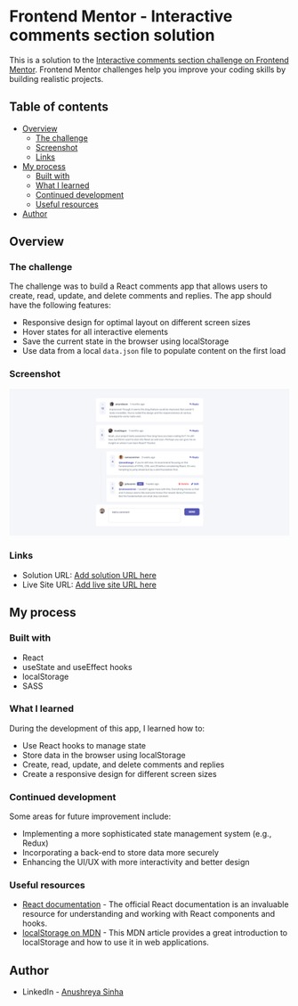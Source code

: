 # Frontend Mentor - Interactive comments section solution

This is a solution to the [Interactive comments section challenge on Frontend Mentor](https://www.frontendmentor.io/challenges/interactive-comments-section-iG1RugEG9). Frontend Mentor challenges help you improve your coding skills by building realistic projects. 

## Table of contents

- [Overview](#overview)
  - [The challenge](#the-challenge)
  - [Screenshot](#screenshot)
  - [Links](#links)
- [My process](#my-process)
  - [Built with](#built-with)
  - [What I learned](#what-i-learned)
  - [Continued development](#continued-development)
  - [Useful resources](#useful-resources)
- [Author](#author)

## Overview

### The challenge

The challenge was to build a React comments app that allows users to create, read, update, and delete comments and replies. The app should have the following features:

- Responsive design for optimal layout on different screen sizes
- Hover states for all interactive elements
- Save the current state in the browser using localStorage
- Use data from a local `data.json` file to populate content on the first load

### Screenshot

![](./src/Assets/images/screenshot.png)

### Links

- Solution URL: [Add solution URL here](https://github.com/anushreya3/simplecommentsapp)
- Live Site URL: [Add live site URL here](https://your-live-site-url.com)

## My process

### Built with

- React
- useState and useEffect hooks
- localStorage
- SASS

### What I learned

During the development of this app, I learned how to:

- Use React hooks to manage state
- Store data in the browser using localStorage
- Create, read, update, and delete comments and replies
- Create a responsive design for different screen sizes

### Continued development

Some areas for future improvement include:

- Implementing a more sophisticated state management system (e.g., Redux)
- Incorporating a back-end to store data more securely
- Enhancing the UI/UX with more interactivity and better design

### Useful resources

- [React documentation](https://reactjs.org/docs/getting-started.html) - The official React documentation is an invaluable resource for understanding and working with React components and hooks.
- [localStorage on MDN](https://developer.mozilla.org/en-US/docs/Web/API/Window/localStorage) - This MDN article provides a great introduction to localStorage and how to use it in web applications.

## Author

- LinkedIn - [Anushreya Sinha](https://www.linkedin.com/in/anushreya-sinha-6200a2222/)